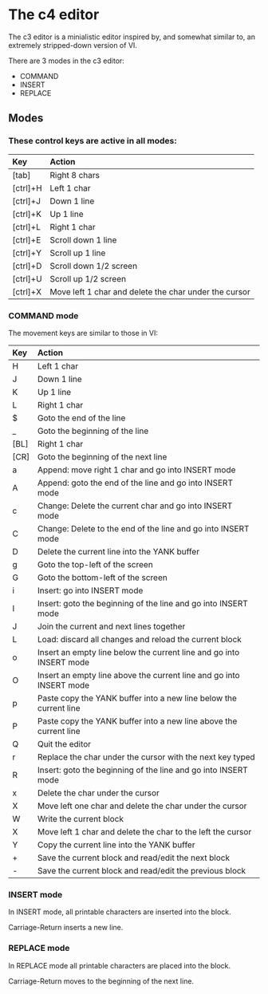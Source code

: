 # The c4 editor

The c3 editor is a minialistic editor inspired by, and somewhat similar to, an extremely stripped-down version of VI.

There are 3 modes in the c3 editor:
- COMMAND
- INSERT
- REPLACE

## Modes

### These control keys are active in all modes:

| Key      | Action |
| :--      | :-- |
| [tab]    | Right 8 chars |
| [ctrl]+H | Left 1 char |
| [ctrl]+J | Down 1 line |
| [ctrl]+K | Up 1 line |
| [ctrl]+L | Right 1 char |
| [ctrl]+E | Scroll down 1 line |
| [ctrl]+Y | Scroll up 1 line |
| [ctrl]+D | Scroll down 1/2 screen |
| [ctrl]+U | Scroll up 1/2 screen |
| [ctrl]+X | Move left 1 char and delete the char under the cursor |

### COMMAND mode

The movement keys are similar to those in VI:

| Key  | Action|
| :--  | :-- |
| H    | Left 1 char |
| J    | Down 1 line |
| K    | Up 1 line |
| L    | Right 1 char |
| $    | Goto the end of the line |
| _    | Goto the beginning of the line |
| [BL] | Right 1 char |
| [CR] | Goto the beginning of the next line |
| a    | Append: move right 1 char and go into INSERT mode |
| A    | Append: goto the end of the line and go into INSERT mode |
| c    | Change: Delete the current char and go into INSERT mode |
| C    | Change: Delete to the end of the line and go into INSERT mode |
| D    | Delete the current line into the YANK buffer |
| g    | Goto the top-left of the screen |
| G    | Goto the bottom-left of the screen |
| i    | Insert: go into INSERT mode |
| I    | Insert: goto the beginning of the line and go into INSERT mode |
| J    | Join the current and next lines together |
| L    | Load: discard all changes and reload the current block |
| o    | Insert an empty line below the current line and go into INSERT mode |
| O    | Insert an empty line above the current line and go into INSERT mode |
| p    | Paste copy the YANK buffer into a new line below the current line |
| P    | Paste copy the YANK buffer into a new line above the current line |
| Q    | Quit the editor |
| r    | Replace the char under the cursor with the next key typed |
| R    | Insert: goto the beginning of the line and go into INSERT mode |
| x    | Delete the char under the cursor |
| X    | Move left one char and delete the char under the cursor |
| W    | Write the current block |
| X    | Move left 1 char and delete the char to the left the cursor |
| Y    | Copy the current line into the YANK buffer |
| +    | Save the current block and read/edit the next block |
| -    | Save the current block and read/edit the previous block |

### INSERT mode

In INSERT mode, all printable characters are inserted into the block.

Carriage-Return inserts a new line.

### REPLACE mode

In REPLACE mode all printable characters are placed into the block.

Carriage-Return moves to the beginning of the next line.

